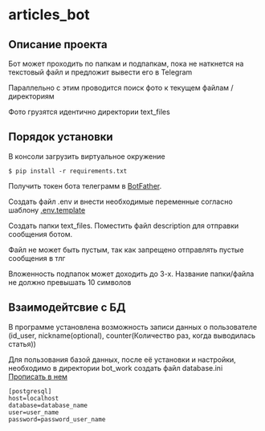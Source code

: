 # articles_bot
## Описание проекта
<p>Бот может проходить по папкам и подпапкам, пока не наткнется на текстовый файл и предложит вывести его в Telegram</p>
<p>Параллельно с этим проводится поиск фото к текущем файлам / директориям</p>
<p>Фото грузятся идентично директории text_files</p>

## Порядок установки
<p>В консоли загрузить виртуальное окружение</p>

 `$ pip install -r requirements.txt`

Получить токен бота телеграмм в [BotFather](https://t.me/BOTSplus/288).

Создать файл .env и внести необходимые переменные согласно шаблону [.env.template](\.env.template)

<p>Создать папки text_files. Поместить файл description для отправки сообщения ботом.</p>
<p>Файл не может быть пустым, так как запрещено отправлять пустые сообщения в тлг</p>
<p>Вложенность подпапок может доходить до 3-х. Название папки/файла не должно превышать 10 символов</p>

## Взаимодейтсвие с БД
В программе установлена возможность записи данных о пользователе <br>
(id_user, nickname(optional), counter(Количество раз, когда выводилась статья))

Для пользования базой данных, после её установки и настройки, необходимо в директории bot_work создать файл database.ini [Прописать в нем](\database.ini.example)
~~~
[postgresql]
host=localhost
database=database_name
user=user_name
password=password_user_name
~~~


